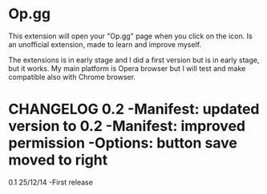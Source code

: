 Op.gg
=====

This extension will open your "Op.gg" page when you click on the icon.
Is an unofficial extension, made to learn and improve myself.

The extensions is in early stage and I did a first version but is in early stage, but it works.
My main platform is Opera browser but I will test and make compatible also with Chrome browser.

CHANGELOG
0.2
-Manifest: updated version to 0.2
-Manifest: improved permission
-Options: button save moved to right
=====
0.1 25/12/14
-First release

